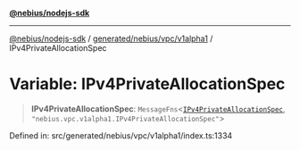 [**@nebius/nodejs-sdk**](../../../../../README.md)

***

[@nebius/nodejs-sdk](../../../../../README.md) / [generated/nebius/vpc/v1alpha1](../README.md) / IPv4PrivateAllocationSpec

# Variable: IPv4PrivateAllocationSpec

> **IPv4PrivateAllocationSpec**: `MessageFns`\<[`IPv4PrivateAllocationSpec`](../interfaces/IPv4PrivateAllocationSpec.md), `"nebius.vpc.v1alpha1.IPv4PrivateAllocationSpec"`\>

Defined in: src/generated/nebius/vpc/v1alpha1/index.ts:1334
